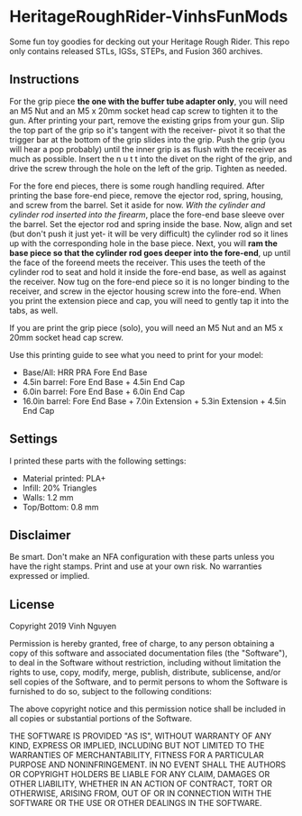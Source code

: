 # HeritageRoughRider-VinhsFunMods
Some fun toy goodies for decking out your Heritage Rough Rider. This repo only contains released STLs, IGSs, STEPs, and Fusion 360 archives.

## Instructions
For the grip piece **the one with the buffer tube adapter only**, you will need an M5 Nut and an M5 x 20mm socket head cap screw to tighten it to the gun. After printing your part, remove the existing grips from your gun. Slip the top part of the grip so it's tangent with the receiver- pivot it so that the trigger bar at the bottom of the grip slides into the grip. Push the grip (you will hear a pop probably) until the inner grip is as flush with the receiver as much as possible. Insert the n u t t into the divet on the right of the grip, and drive the screw through the hole on the left of the grip. Tighten as needed.

For the fore end pieces, there is some rough handling required. After printing the base fore-end piece, remove the ejector rod, spring, housing, and screw from the barrel. Set it aside for now. _With the cylinder and cylinder rod inserted into the firearm_, place the fore-end base sleeve over the barrel. Set the ejector rod and spring inside the base. Now, align and set (but don't push it just yet- it will be very difficult) the cylinder rod so it lines up with the corresponding hole in the base piece. Next, you will **ram the base piece so that the cylinder rod goes deeper into the fore-end**, up until the face of the foreend meets the receiver. This uses the teeth of the cylinder rod to seat and hold it inside the fore-end base, as well as against the receiver. Now tug on the fore-end piece so it is no longer binding to the receiver, and screw in the ejector housing screw into the fore-end. When you print the extension piece and cap, you will need to gently tap it into the tabs, as well. 

If you are print the grip piece (solo), you will need an M5 Nut and an M5 x 20mm socket head cap screw.

Use this printing guide to see what you need to print for your model:
- Base/All: HRR PRA Fore End Base
- 4.5in barrel: Fore End Base + 4.5in End Cap
- 6.0in barrel: Fore End Base + 6.0in End Cap
- 16.0in barrel: Fore End Base + 7.0in Extension + 5.3in Extension + 4.5in End Cap


## Settings
I printed these parts with the following settings:
* Material printed: PLA+
* Infill: 20% Triangles
* Walls: 1.2 mm
* Top/Bottom: 0.8 mm 

## Disclaimer
Be smart. Don't make an NFA configuration with these parts unless you have the right stamps. Print and use at your own risk. No warranties expressed or implied.

## License
Copyright 2019 Vinh Nguyen

Permission is hereby granted, free of charge, to any person obtaining a copy of this software and associated documentation files (the "Software"), to deal in the Software without restriction, including without limitation the rights to use, copy, modify, merge, publish, distribute, sublicense, and/or sell copies of the Software, and to permit persons to whom the Software is furnished to do so, subject to the following conditions:

The above copyright notice and this permission notice shall be included in all copies or substantial portions of the Software.

THE SOFTWARE IS PROVIDED "AS IS", WITHOUT WARRANTY OF ANY KIND, EXPRESS OR IMPLIED, INCLUDING BUT NOT LIMITED TO THE WARRANTIES OF MERCHANTABILITY, FITNESS FOR A PARTICULAR PURPOSE AND NONINFRINGEMENT. IN NO EVENT SHALL THE AUTHORS OR COPYRIGHT HOLDERS BE LIABLE FOR ANY CLAIM, DAMAGES OR OTHER LIABILITY, WHETHER IN AN ACTION OF CONTRACT, TORT OR OTHERWISE, ARISING FROM, OUT OF OR IN CONNECTION WITH THE SOFTWARE OR THE USE OR OTHER DEALINGS IN THE SOFTWARE.
